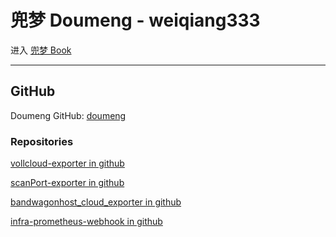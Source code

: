 # 兜梦 Doumeng - weiqiang333

进入 [兜梦 Book](https://weiqiang333.github.io/docs/index.html)


---
## GitHub
Doumeng GitHub: [doumeng](https://github.com/weiqiang333)

### Repositories
[vollcloud-exporter in github](https://github.com/weiqiang333/vollcloud-exporter)

[scanPort-exporter in github](https://github.com/weiqiang333/scanPort-exporter)

[bandwagonhost_cloud_exporter in github](https://github.com/weiqiang333/bandwagonhost_cloud_exporter)

[infra-prometheus-webhook in github](https://github.com/weiqiang333/infra-prometheus-webhook)
